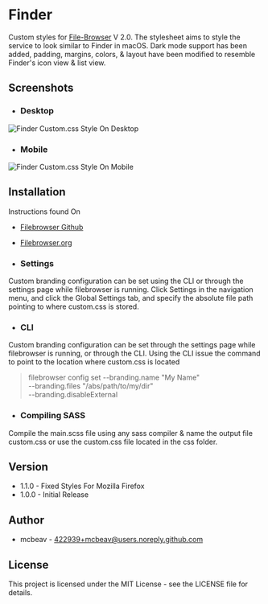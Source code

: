 # Finder
Custom styles for [File-Browser](http://filebrowser.org) V 2.0. The stylesheet aims to style the service to look similar to Finder in macOS. Dark mode support has been added, padding, margins, colors, & layout have been modified to resemble Finder's icon view & list view.

## Screenshots
- ### Desktop
<img src="https://i.imgur.com/0v7u3Eh.png" alt="Finder Custom.css Style On Desktop">

- ### Mobile
<img src="https://i.imgur.com/olnx1Xh.png" alt="Finder Custom.css Style On Mobile">

## Installation
Instructions found On 
- [Filebrowser Github](https://github.com/filebrowser/docs/blob/master/configuration/custom-branding.md)
- [Filebrowser.org](https://filebrowser.org/configuration/custom-branding)

- ### Settings
Custom branding configuration can be set using the CLI or through the settings page while filebrowser is running. Click Settings in the navigation menu, and click the Global Settings tab, and specify the absolute file path pointing to where custom.css is stored.

- ### CLI
Custom branding configuration can be set through the settings page while filebrowser is running, or through the CLI. Using the CLI issue the command to point to the location where custom.css is located

> filebrowser config set --branding.name "My Name" \
    --branding.files "/abs/path/to/my/dir" \
    --branding.disableExternal

- ### Compiling SASS
Compile the main.scss file using any sass compiler & name the output file custom.css or use the custom.css file located in the css folder.
## Version
- 1.1.0 - Fixed Styles For Mozilla Firefox
- 1.0.0 - Initial Release

## Author
- mcbeav - 422939+mcbeav@users.noreply.github.com

## License
This project is licensed under the MIT License - see the LICENSE file for details.
